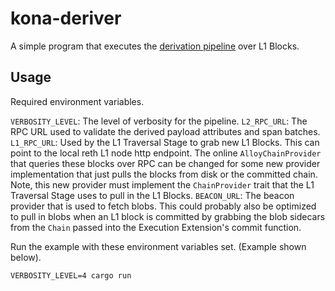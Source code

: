 
# kona-deriver

A simple program that executes the [derivation pipeline][derive] over L1 Blocks.

[derive]: https://github.com/ethereum-optimism/kona/tree/main/crates/derive

## Usage

Required environment variables.

`VERBOSITY_LEVEL`: The level of verbosity for the pipeline.
`L2_RPC_URL`: The RPC URL used to validate the derived payload attributes and span batches.
`L1_RPC_URL`: Used by the L1 Traversal Stage to grab new L1 Blocks. This can point to the local reth L1 node http endpoint. The online `AlloyChainProvider` that queries these blocks over RPC can be changed for some new provider implementation that just pulls the blocks from disk or the committed chain. Note, this new provider must implement the `ChainProvider` trait that the L1 Traversal Stage uses to pull in the L1 Blocks.
`BEACON_URL`: The beacon provider that is used to fetch blobs. This could probably also be optimized to pull in blobs when an L1 block is committed by grabbing the blob sidecars from the `Chain` passed into the Execution Extension's commit function.

Run the example with these environment variables set. (Example shown below).

```
VERBOSITY_LEVEL=4 cargo run
```
